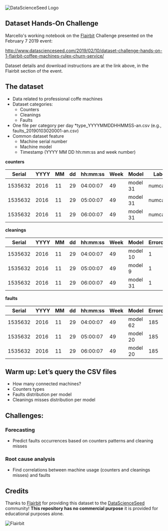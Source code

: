 ![DataScienceSeed Logo](http://www.datascienceseed.com/wp-content/uploads/2018/02/dsst.jpg)
## Dataset Hands-On Challenge 
Marcello's working notebook on the [Flairbit](http://www.flairb.it/) Challenge presented on the February 7 2019 event:

http://www.datascienceseed.com/2019/02/10/dataset-challenge-hands-on-1-flairbit-coffee-machines-rulex-churn-service/

Dataset details and download instructions are at the link above, in the Flairbit section of the event.

## The dataset
* Data related to professional coffe machines
* Dataset categories:
    * Counters
    * Cleanings
    * Faults
* One file per category per day
    *type_YYYYMMDDHHMMSS-an.csv (e.g., faults_20190103020001-an.csv)
* Common dataset feature
    * Machine serial number
    * Machine model
    * Timestamp (YYYY MM DD hh:mm:ss and week number)

**counters**

Serial | YYYY | MM | dd | hh:mm:ss | Week | Model | LabelCounter | AbsoluteCounter | RelativeCounter
-------|------|----|----|----------|------|-------|--------------|-----------------|----------------
1535632 | 2016 | 11 | 29 | 04:00:07 | 49 | model 31 | numcaffegenerale | 179112 | 0
1535632 | 2016 | 11 | 29 | 05:00:07 | 49 | model 31 | numcaffegenerale | 179120 | 8
1535632 | 2016 | 11 | 29 | 06:00:07 | 49 | model 31 | numcaffegenerale | 179158 | 38

**cleanings**

Serial | YYYY | MM | dd | hh:mm:ss | Week | Model | Errorcode 
-------|------|----|----|----------|------|-------|-----------
1535632 | 2016 | 11 | 29 | 04:00:07 | 49 | model 10 | 1
1535632 | 2016 | 11 | 29 | 05:00:07 | 49 | model 9 | 1 
1535632 | 2016 | 11 | 29 | 06:00:07 | 49 | model 31 |1 

**faults**

Serial | YYYY | MM | dd | hh:mm:ss | Week | Model | Errorcode | Critical 
-------|------|----|----|----------|------|-------|-----------|------------
1535632 | 2016 | 11 | 29 | 04:00:07 | 49 | model 62 | 185 | WARNING
1535632 | 2016 | 11 | 29 | 05:00:07 | 49 | model 20| 185 | WARNING
1535632 | 2016 | 11 | 29 | 06:00:07 | 49 | model 20 |185 | WARNING

## Warm up: Let’s query the CSV files
* How many connected machines?
* Counters types
* Faults distribution per model
* Cleanings misses distribution per model

## Challenges:

### Forecasting
* Predict faults occurrences based on counters patterns and cleaning misses

### Root cause analysis
* Find correlations between machine usage (counters and cleanings misses) and faults

## Credits

Thanks to [Flairbit](http://www.flairb.it/) for providing this dataset to the [DataScienceSeed](http://www.datascienceseed.com/) 
community! **This repository has no commercial purpose** it is provided for educational purposes alone.

![Flairbit](https://www.alleantia.com/wp-content/uploads/2013/11/FlairBit.png)
